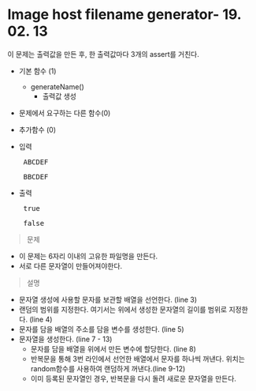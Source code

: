 # Image host filename generator- 19. 02. 13

이 문제는 출력값을 만든 후, 한 출력값마다 3개의 assert를 거친다.

- 기본 함수 (1)
  - generateName()
    - 출력값 생성

- 문제에서 요구하는 다른 함수(0)
- 추가함수 (0)

- 입력 <br>
  <pre> ABCDEF </pre>
  <pre> BBCDEF </pre>
 
- 출력 <br>
  <pre> true </pre>
  <pre> false </pre>

> 문제
  - 이 문제는 6자리 이내의 고유한 파일명을 만든다.
  - 서로 다른 문자열이 만들어져야한다.

> 설명
  - 문자열 생성에 사용할 문자를 보관할 배열을 선언한다. (line 3)
  - 랜덤의 범위를 지정한다. 여기서는 위에서 생성한 문자열의 길이를 범위로 지정한다. (line 4)
  - 문자를 담을 배열의 주소를 담을 변수를 생성한다. (line 5)
  - 문자열을 생성한다. (line 7 - 13)
    - 문자를 담을 배열을 위에서 만든 변수에 할당한다. (line 8)
    - 반복문을 통해 3번 라인에서 선언한 배열에서 문자를 하나씩 꺼낸다. 위치는 random함수를 사용하여 랜덤하게 꺼낸다.(line 9-12)
    - 이미 등록된 문자열인 경우, 반복문을 다시 돌려 새로운 문자열을 만든다.
